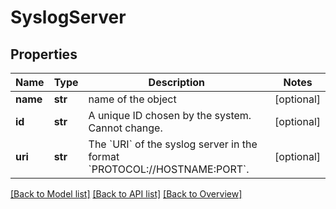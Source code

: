 # SyslogServer

## Properties
Name | Type | Description | Notes
------------ | ------------- | ------------- | -------------
**name** | **str** | name of the object | [optional] 
**id** | **str** | A unique ID chosen by the system. Cannot change. | [optional] 
**uri** | **str** | The &#x60;URI&#x60; of the syslog server in the format &#x60;PROTOCOL://HOSTNAME:PORT&#x60;. | [optional] 

[[Back to Model list]](index.md#documentation-for-models) [[Back to API list]](index.md#endpoint-properties) [[Back to Overview]](index.md)


